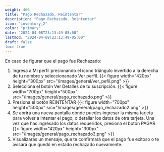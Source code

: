 ```yaml
---
weight: 460
title: "Pago Rechazado. Reintentar"
description: "Pago Rechazado. Reintentar"
icon: "inventory_2"
color: "primary"
date: "2024-04-08T23:13:49-05:00"
lastmod: "2024-04-08T23:13:49-05:00"
draft: false
toc: true
---
```

En caso de figurar que el pago fue Rechazado:
1. Ingresa a Mi perfil presionando el ícono triángulo invertido a la derecha de tu nombre y seleccionanado Ver perfil.
{{< figure width="420px" height="300px" src="/images/general/ver_pefil.png" >}}
2. Selecciona el botón Ver Detalles de tu suscripción. 
{{< figure width="700px" height="500px" src="/images/general/pago_rechazado.png" >}}
3. Presiona el botón REINTENTAR 
{{< figure width="700px" height="500px" src="/images/general/pago_rechazado2.png" >}}
4. Se abrirá una nueva pantalla donde puedes ingresar la misma tarjeta para volver a intentar el pago, o detallar los datos de otra tarjeta. Una vez que has ingresado los datos requeridos, presiona el botón PAGAR. 
{{< figure width="420px" height="300px" src="/images/general/pago_rechazado3.png" >}}
5. Visualizarás un mensaje, que te confirmará que el pago fue exitoso o te avisará que quedó en estado rechazado nuevamente.

